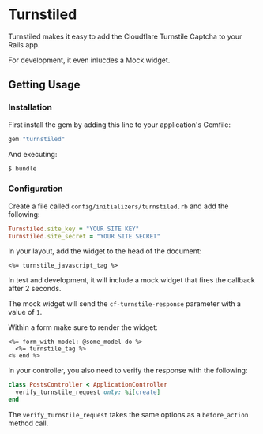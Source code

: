Turnstiled
==========

Turnstiled makes it easy to add the Cloudflare Turnstile Captcha to your Rails app.

For development, it even inlucdes a Mock widget.

Getting Usage
-------------

### Installation

First install the gem by adding this line to your application's Gemfile:

``` ruby
gem "turnstiled"
```

And executing:

``` bash
$ bundle
```

### Configuration

Create a file called `config/initializers/turnstiled.rb` and add the following:

``` ruby
Turnstiled.site_key = "YOUR SITE KEY"
Turnstiled.site_secret = "YOUR SITE SECRET"
```

In your layout, add the widget to the head of the document:

``` erb
<%= turnstile_javascript_tag %>
```

In test and development, it will include a mock widget that fires the callback after 2 seconds.

The mock widget will send the `cf-turnstile-response` parameter with a value of `1`.

Within a form make sure to render the widget:

``` erb
<%= form_with model: @some_model do %>
  <%= turnstile_tag %>
<% end %>
```

In your controller, you also need to verify the response with the following:

``` ruby
class PostsController < ApplicationController
  verify_turnstile_request only: %i[create]
end
```

The `verify_turnstile_request` takes the same options as a `before_action` method call.
